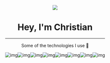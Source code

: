 
<div align="center" style="display: inline-block">
   <a href="#"><img align="center" src="https://github-readme-stats-sigma-five.vercel.app/api/top-langs/?username=ChristianDantasCaires&theme=react&line_height=40&hide=css"/></a>
   <h1>Hey, I'm Christian</h1>
    <hr></hr>
  <p align="center">Some of the technologies I use 🤖</p>
  <div align="center" style="display: flex">
     <img align="center" alt="img" src="https://img.shields.io/badge/HTML5-E34F26?style=for-the-badge&logo=html5&logoColor=white"/>
     <img align="center" alt="img" src="https://img.shields.io/badge/CSS3-1572B6?style=for-the-badge&logo=css3&logoColor=white"/>
     <img align="center" alt="img" src="https://img.shields.io/badge/JavaScript-F7DF1E?style=for-the-badge&logo=javascript&logoColor=black"/>
     <img align="center" alt="img" src="https://img.shields.io/badge/TypeScript-007ACC?style=for-the-badge&logo=typescript&logoColor=white"/>
     <img align="center" alt="img" src="https://img.shields.io/badge/React-20232A?style=for-the-badge&logo=react&logoColor=61DAFB"/>
     <img align="center" alt="img" src="https://img.shields.io/badge/Node.js-43853D?style=for-the-badge&logo=node.js&logoColor=white"/>
     <img align="center" alt="img" src="https://img.shields.io/badge/c%23-%23239120.svg?style=for-the-badge&logo=c-sharp&logoColor=white"/>
     <img align="center" alt="img" src="https://img.shields.io/badge/.NET-5C2D91?style=for-the-badge&logo=.net&logoColor=white"/>
   </div>
</div>  
